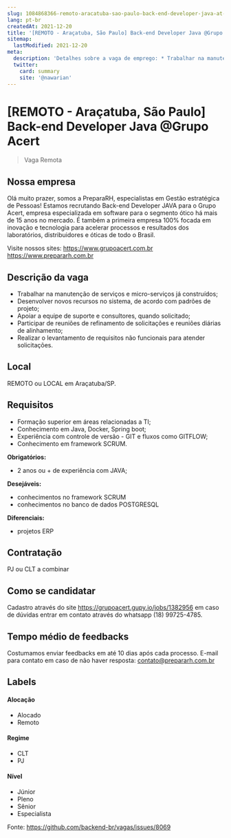 ```yaml
---
slug: 1084868366-remoto-aracatuba-sao-paulo-back-end-developer-java-at-grupo-acert
lang: pt-br
createdAt: 2021-12-20
title: '[REMOTO - Araçatuba, São Paulo] Back-end Developer Java @Grupo Acert - Vaga de Emprego'
sitemap:
  lastModified: 2021-12-20
meta:
  description: 'Detalhes sobre a vaga de emprego: * Trabalhar na manutenção de serviços e micro-serviços já construídos; * Desenvolver novos recursos no sistema, de acordo com padrões de projeto; * Apoiar a equipe de suporte e consultores, quando solicitado; * Participar de reuniões de refinamento de solicitações e reuniões diárias de alinhamento; * Realizar o levantamento de requisitos não funcionais para atender solicitações.'
  twitter:
    card: summary
    site: '@nawarian'
---
```


# [REMOTO - Araçatuba, São Paulo] Back-end Developer Java @Grupo Acert

<!--
==================================================
Caso a vaga for remoto durante a pandemia informar no texto "Remoto durante o covid"
==================================================
-->
<!-- 
==================================================
POR FAVOR, SÓ POSTE SE A VAGA FOR PARA BACK-END!

Não faça distinção de gênero no título da vaga.

Use: "Back-End Developer" ao invés de 
"Desenvolvedor Back-End" \o/

Exemplo: `[São Paulo] Back-End Developer @ NOME DA EMPRESA`
==================================================
-->
<!--
==================================================
Caso a vaga for remoto durante a pandemia deixar a linha abaixo
==================================================
-->
> Vaga Remota

## Nossa empresa

Olá muito prazer, somos a PreparaRH, especialistas em Gestão estratégica de Pessoas! Estamos recrutando Back-end Developer JAVA para o Grupo Acert, empresa especializada em software para o segmento ótico há mais de 15 anos no mercado. É também a primeira empresa 100% focada em inovação e tecnologia para acelerar processos e resultados dos laboratórios, distribuidores e óticas de todo o Brasil.

Visite nossos sites: 
https://www.grupoacert.com.br
https://www.prepararh.com.br

## Descrição da vaga

* Trabalhar na manutenção de serviços e micro-serviços já construídos;
* Desenvolver novos recursos no sistema, de acordo com padrões de projeto;
* Apoiar a equipe de suporte e consultores, quando solicitado;
* Participar de reuniões de refinamento de solicitações e reuniões diárias de alinhamento;
* Realizar o levantamento de requisitos não funcionais para atender solicitações.

## Local

REMOTO ou LOCAL em Araçatuba/SP.

## Requisitos

* Formação superior em áreas relacionadas a TI;
* Conhecimento em Java, Docker, Spring boot;
* Experiência com controle de versão - GIT e fluxos como GITFLOW;
* Conhecimento em framework SCRUM.

**Obrigatórios:**
- 2 anos ou + de experiência com JAVA;

**Desejáveis:**
- conhecimentos no framework SCRUM
- conhecimentos no banco de dados POSTGRESQL

**Diferenciais:**
- projetos ERP

## Contratação

PJ ou CLT a combinar

## Como se candidatar

Cadastro através do site https://grupoacert.gupy.io/jobs/1382956 em caso de dúvidas entrar em contato através do whatsapp (18) 99725-4785.

## Tempo médio de feedbacks

Costumamos enviar feedbacks em até 10 dias após cada processo.
E-mail para contato em caso de não haver resposta: contato@prepararh.com.br

## Labels
<!-- retire os labels que não fazem sentido à vaga -->

#### Alocação
- Alocado
- Remoto

#### Regime
- CLT
- PJ

#### Nível
- Júnior
- Pleno
- Sênior
- Especialista


Fonte: https://github.com/backend-br/vagas/issues/8069